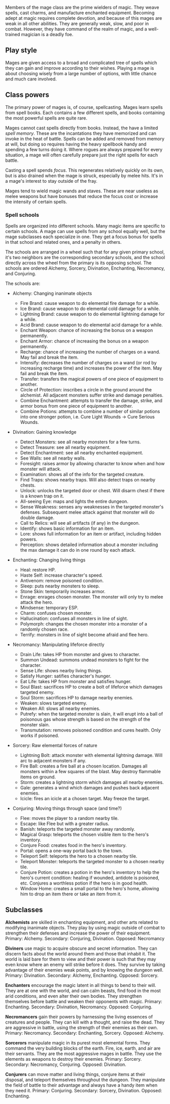 Members of the mage class are the prime wielders of magic. They weave spells,
cast charms, and manufacture enchanted equipment. Becoming adept at magic
requires complete devotion, and because of this mages are weak in all other
abilities. They are generally weak, slow, and poor in combat. However, they have
command of the realm of magic, and a well-trained magician is a deadly foe.

## Play style

Mages are given access to a broad and complicated tree of spells which they can
gain and improve according to their wishes. Playing a mage is about choosing
wisely from a large number of options, with little chance and much care
involved.

## Class powers

The primary power of mages is, of course, spellcasting. Mages learn spells from
spell books. Each contains a few different spells, and books containing the most
powerful spells are quite rare.

Mages cannot cast spells directly from books. Instead, the have a limited *spell
memory*. These are the incantations they have memorized and can invoke in the
heat of battle. Spells can be added and removed from memory at will, but doing
so requires having the heavy spellbook handy and spending a few turns doing it.
Where rogues are always prepared for every situation, a mage will often
carefully prepare just the right spells for each battle.

Casting a spell spends *focus*. This regenerates relatively quickly on its own,
but is also drained when the mage is struck, especially by melee hits. It's in a
mage's interest to stay outside of the fray.

Mages tend to wield magic wands and staves. These are near useless as melee
weapons but have bonuses that reduce the focus cost or increase the intensity of
certain spells.

### Spell schools

Spells are organized into different schools. Many magic items are specific to
certain schools. A mage can use spells from any school equally well, but the
mage subclasses each specialize in one. They get a focus bonus for spells in
that school and related ones, and a penalty in others.

The schools are arranged in a wheel such that for any given primary school, it's
two neighbors are the corresponding secondary schools, and the school directly
across the wheel from the primary is its opposing school. The schools are
ordered Alchemy, Sorcery, Divination, Enchanting, Necromancy, and Conjuring.

The schools are:

* Alchemy: Changing inanimate objects

    * Fire Brand: cause weapon to do elemental fire damage for a while.
    * Ice Brand: cause weapon to do elemental cold damage for a while.
    * Lightning Brand: cause weapon to do elemental lightning damage for a while.
    * Acid Brand: cause weapon to do elemental acid damage for a while.
    * Enchant Weapon: chance of increasing the bonus on a weapon permanently.
    * Enchant Armor: chance of increasing the bonus on a weapon permanently.
    * Recharge: chance of increasing the number of charges on a wand. May fail and break the item.
    * Intensify: decreases the number of charges on a wand (or rod by increasing recharge time) and increases the power of the item. May fail and break the item.
    * Transfer: transfers the magical powers of one piece of equipment to another.
    * Circle of Protection: inscribes a circle in the ground around the alchemist. All adjacent monsters suffer strike and damage penalties.
    * Combine Enchantment: attempts to transfer the damage, strike, and armor bonus from one piece of equipment to another.
    * Combine Potions: attempts to combine a number of similar potions into one stronger potion, i.e. Cure Light Wounds -> Cure Serious Wounds.

* Divination: Gaining knowledge

    * Detect Monsters: see all nearby monsters for a few turns.
    * Detect Treasure: see all nearby equipment.
    * Detect Enchantment: see all nearby enchanted equipment.
    * See Walls: see all nearby walls.
    * Foresight: raises armor by allowing character to know when and how monster will attack.
    * Examination: shows all of the info for the targeted creature.
    * Find Traps: shows nearby traps. Will also detect traps on nearby chests.
    * Unlock: unlocks the targeted door or chest. Will disarm chest if there is a known trap on it.
    * All-seeing Eye: maps and lights the entire dungeon.
    * Sense Weakness: senses any weaknesses in the targeted monster's defenses. Subsequent melee attack against that monster will do double damage.
    * Call to Relics: will see all artifacts (if any) in the dungeon.
    * Identify: shows basic information for an item.
    * Lore: shows full information for an item or artifact, including hidden powers.
    * Perception: shows detailed information about a monster including the max damage it can do in one round by each attack.

* Enchanting: Changing living things

    * Heal: restore HP.
    * Haste Self: increase character's speed.
    * Antivenom: remove poisoned condition.
    * Sleep: puts nearby monsters to sleep.
    * Stone Skin: temporarily increases armor.
    * Enrage: enrages chosen monster. The monster will only try to melee attack the hero.
    * Mindsense: temporary ESP.
    * Charm: confuses chosen monster.
    * Hallucination: confuses all monsters in line of sight.
    * Polymorph: changes the chosen monster into a monster of a randomly chosen race.
    * Terrify: monsters in line of sight become afraid and flee hero.

* Necromancy: Manipulating lifeforce directly

    * Drain Life: takes HP from monster and gives to character.
    * Summon Undead: summons undead monsters to fight for the character.
    * Sense Life: shows nearby living things.
    * Satisfy Hunger: satifies character's hunger.
    * Eat Life: takes HP from monster and satisfies hunger.
    * Soul Blast: sacrifices HP to create a bolt of lifeforce which damages targeted enemy.
    * Soul Storm: sacrifices HP to damage nearby enemies.
    * Weaken: slows targeted enemy.
    * Weaken All: slows all nearby enemies.
    * Putrefy: when the targeted monster is slain, it will erupt into a ball of poisonous gas whose strength is based on the strength of the monster slain.
    * Transmutation: removes poisoned condition and cures health. Only works if poisoned.

* Sorcery: Raw elemental forces of nature

    * Lightning Bolt: attack monster with elemental lightning damage. Will arc to adjacent monsters if any.
    * Fire Ball: creates a fire ball at a chosen location. Damages all monsters within a few squares of the blast. May destroy flammable items on ground.
    * Storm: creates a lightning storm which damages all nearby enemies.
    * Gale: generates a wind which damages and pushes back adjacent enemies.
    * Icicle: fires an icicle at a chosen target. May freeze the target.

* Conjuring: Moving things through space (and time?)

    * Flee: moves the player to a random nearby tile.
    * Escape: like Flee but with a greater radius.
    * Banish: teleports the targeted monster away randomly.
    * Magical Grasp: teleports the chosen visible item to the hero's inventory.
    * Conjure Food: creates food in the hero's inventory.
    * Portal: opens a one-way portal back to the town.
    * Teleport Self: teleports the hero to a chosen nearby tile.
    * Teleport Monster: teleports the targeted monster to a chosen nearby tile.
    * Conjure Potion: creates a potion in the hero's inventory to help the hero's current condition: healing if wounded, antidote is poisoned, etc. Conjures a worthless potion if the hero is in good health.
    * Window Home: creates a small portal to the hero's home, allowing him to drop an item there or take an item from it.

## Subclasses

**Alchemists** are skilled in enchanting equipment, and other arts related to
modifying inanimate objects. They play by using magic outside of combat to
strengthen their defenses and increase the power of their equipment. Primary:
Alchemy. Secondary: Conjuring, Divination. Opposed: Necromancy

**Diviners** use magic to acquire obscure and secret information. They can
discern facts about the world around them and those that inhabit it. The world
is laid bare for them to view and their power is such that they may even know
where an enemy will strike before it does. They survive by taking advantage of
their enemies weak points, and by knowing the dungeon well. Primary: Divination.
Secondary: Alchemy, Enchanting. Opposed: Sorcery.

**Enchanters** encourage the magic latent in all things to bend to their will.
They are at one with the world, and can calm beasts, find food in the most arid
conditions, and even alter their own bodies. They strengthen themselves before
battle and weaken their opponents with magic. Primary: Enchanting. Secondary:
Divination, Necromancy. Opposed: Conjuring.

**Necromancers** gain their powers by harnessing the living essences of
creatures and people. They can kill with a thought, and raise the dead. They are
aggressive in battle, using the strength of their enemies as their own. Primary:
Necromancy. Secondary: Enchanting, Sorcery. Opposed: Alchemy.

**Sorcerors** manipulate magic in its purest most elemental forms. They command
the very building blocks of the earth. Fire, ice, earth, and air are their
servants. They are the most aggressive mages in battle. They use the elements as
weapons to destroy their enemies. Primary: Sorcery. Secondary: Necromancy,
Conjuring. Opposed: Divination.

**Conjurers** can move matter and living things, conjure items at their
disposal, and teleport themselves throughout the dungeon. They manipulate the
field of battle to their advantage and always have a handy item when they need
it. Primary: Conjuring. Secondary: Sorcery, Divination. Opposed: Enchanting.